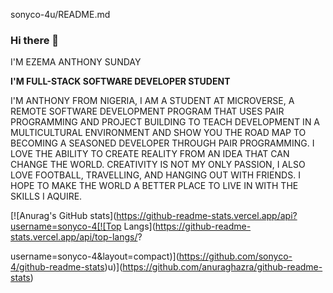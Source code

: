 sonyco-4u/README.md

### Hi there 👋

I'M EZEMA ANTHONY SUNDAY

**I'M FULL-STACK SOFTWARE DEVELOPER STUDENT**
 
I'M ANTHONY FROM NIGERIA, I AM A STUDENT AT MICROVERSE, A REMOTE SOFTWARE DEVELOPMENT PROGRAM THAT USES PAIR PROGRAMMING AND PROJECT BUILDING TO TEACH DEVELOPMENT IN A MULTICULTURAL ENVIRONMENT AND SHOW YOU THE ROAD MAP TO BECOMING A SEASONED DEVELOPER THROUGH PAIR PROGRAMMING. I LOVE THE ABILITY TO CREATE REALITY FROM AN IDEA THAT CAN CHANGE THE WORLD. CREATIVITY IS NOT MY ONLY PASSION, I ALSO LOVE FOOTBALL, TRAVELLING, AND HANGING OUT WITH FRIENDS. I HOPE TO MAKE THE WORLD A BETTER PLACE TO LIVE IN WITH THE SKILLS I AQUIRE.

[![Anurag's GitHub stats](https://github-readme-stats.vercel.app/api?username=sonyco-4[![Top Langs](https://github-readme-stats.vercel.app/api/top-langs/?


username=sonyco-4&layout=compact)](https://github.com/sonyco-4/github-readme-stats)u)](https://github.com/anuraghazra/github-readme-stats)

